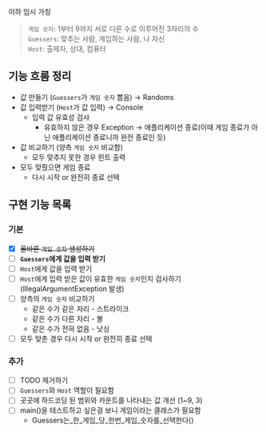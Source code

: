 이하 임시 가칭
> `게임 숫자`: 1부터 9까지 서로 다른 수로 이루어진 3자리의 수  
> `Guessers`: 맞추는 사람, 게임하는 사람, 나 자신  
> `Host`: 출제자, 상대, 컴퓨터

## 기능 흐름 정리

- 값 만들기 (`Guessers`가 `게임 숫자` 뽑음) → Randoms
- 값 입력받기 (`Host`가 값 입력) → Console
    - 입력 값 유효성 검사
        - 유효하지 않은 경우 Exception → 애플리케이션 종료(이때 게임 종료가 아닌 애플리케이션 종료니까 완전 종료인 듯)
- 값 비교하기 (양측 `게임 숫자` 비교함)
    - 모두 맞추지 못한 경우 힌트 출력
- 모두 맞췄으면 게임 종료
    - 다시 시작 or 완전히 종료 선택

## 구현 기능 목록

### 기본

- [x] ~~올바른 `게임 숫자` 생성하기~~
- [ ] **`Guessers`에게 값을 입력 받기**
- [ ] `Host`에게 값을 입력 받기
- [ ] `Host`에게 입력 받은 값이 유효한 `게임 숫자`인지 검사하기(IllegalArgumentException 발생)
- [ ] 양측의 `게임 숫자` 비교하기
    - 같은 수가 같은 자리 - 스트라이크
    - 같은 수가 다른 자리 - 볼
    - 같은 수가 전혀 없음 - 낫싱
- [ ] 모두 맞춘 경우 다시 시작 or 완전히 종료 선택

### 추가

- [ ] TODO 제거하기
- [ ] `Guessers`와 `Host` 역할이 필요함
- [ ] 곳곳에 하드코딩 된 범위와 카운트를 나타내는 값 개선 (1~9, 3)
- [ ] main()을 테스트하고 싶은걸 보니 게임이라는 클래스가 필요함
    - Guessers는_한_게임_당_한번_게임_숫자를_선택한다()